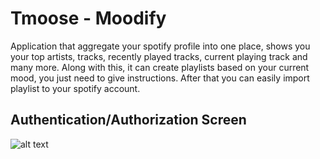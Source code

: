 # Tmoose - Moodify

Application that aggregate your spotify profile into one place, shows you your top artists, tracks, recently played tracks, current playing track and many more. Along with this, it can create playlists based on your current mood, you just need to give instructions. After that you can easily import playlist to your spotify account. 

<H2>Authentication/Authorization Screen</H2>

![alt text](https://drive.google.com/file/d/1z06cqHbXCtWyGJ4IGS7ee4lnn1tgF-oQ/view)

